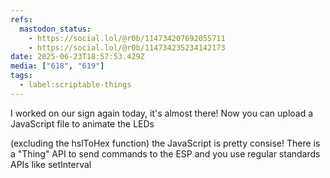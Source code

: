 ```yaml
---
refs:
  mastodon_status:
    - https://social.lol/@r0b/114734207692055711
    - https://social.lol/@r0b/114734235234142173
date: 2025-06-23T18:57:53.429Z
media: ["618", "619"]
tags:
  - label:scriptable-things
---
```


I worked on our sign again today, it's almost there! Now you can upload a JavaScript file to animate the LEDs

(excluding the hslToHex function) the JavaScript is pretty consise! There is a "Thing" API to send commands to the ESP and you use regular standards APIs like setInterval
